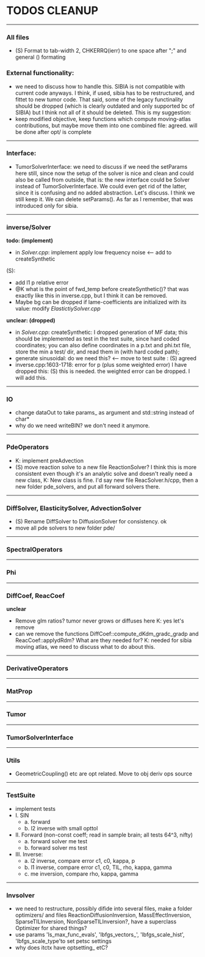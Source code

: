 # TODOS CLEANUP
---

### All files
 - (S) Format to tab-width 2, CHKERRQ(ierr) to one space after ";" and general \(\) formating


### External functionality:
 - we need to discuss how to handle this. SIBIA is not compatible with current code anyways. I think, if used, sibia has to be restructured, and fittet to new tumor code. That said, some of the legacy functinality should be dropped (which is clearly
   outdated and only supported bc of SIBIA) but I think not all of it should be deleted. This is my suggestion:
 - keep modified objective, keep functions which compute moving-atlas contributions, but maybe move them into one combined file: agreed. will be done after opt/ is complete
 ---

### Interface:
 - TumorSolverInterface: we need to discuss if we need the setParams here still, since now the setup of the solver is nice and clean and could also be called from outside, that is: the new interface could be Solver instead of TumorSolverInterface. We
   could even get rid of the latter, since it is confusing and no added abstraction. Let's discuss.
   I think we still keep it. We can delete setParams(). As far as I remember, that was introduced only for sibia.
---

### inverse/Solver

**todo: (implement)**
 - in _Solver.cpp_: implement apply low frequency noise <-- add to createSynthetic

 (S):
 - add l1 p relative error
 - @K what is the point of fwd_temp before createSynthetic()? that was exactly like this in inverse.cpp, but I think it can be removed.
 - Maybe bg can be dropped if lame-coefficients are initialized with its value:  modify _ElastictiySolver.cpp_

**unclear: (dropped)**
 - in _Solver.cpp_: createSynthetic: I dropped generation of MF data; this should be implemented as test in the test suite, since hard coded coordinates; you can also define coordinates in a p.txt and phi.txt file, store the min a test/ dir, and read them in (with hard coded path);
 - generate sinusoidal: do we need this? <-- move to test suite : (S) agreed
 - inverse.cpp:1603-1718: error for p (plus some weighted error) I have dropped this: (S) this is needed. the weighted error can be dropped. I will add this.
---

### IO
- change dataOut to take params_ as argument and std::string instead of char*
- why do we need writeBIN? we don't need it anymore.
---

### PdeOperators
- K: implement preAdvection
- (S) move reaction solve to a new file ReactionSolver? I think this is more consistent even though it's an analytic solve and doesn't really need a new class, K: New class is fine. I'd say new file ReacSolver.h/cpp, then a new folder pde_solvers, and
  put all forward solvers there.
 
--- 
### DiffSolver, ElasticitySolver, AdvectionSolver
- (S) Rename DiffSolver to DiffusionSolver for consistency. ok
- move all pde solvers to new folder pde/

--- 
### SpectralOperators

--- 
### Phi

--- 
### DiffCoef, ReacCoef

**unclear**
- Remove glm ratios? tumor never grows or diffuses here K: yes let's remove
- can we remove the functions DiffCoef::compute_dKdm_gradc_gradp and ReacCoef::applydRdm? What are they needed for? K: needed for sibia moving atlas, we need to discuss what to do about this.

--- 
### DerivativeOperators

--- 
### MatProp

--- 
### Tumor

---
### TumorSolverInterface

---
### Utils
- GeometricCoupling() etc are opt related. Move to obj deriv ops source

---
### TestSuite
- implement tests
- I.  SIN
  - a. forward
  - b. l2 inverse with small opttol 
- II. Forward (non-const coeff; read in sample brain; all tests 64^3, nifty)
  - a. forward solver me test
  - b. forward solver ms test
- III. Inverse:
  - a. l2 inverse, compare error c1, c0, kappa, p
  - b. l1 inverse, compare error c1, c0, TIL, rho, kappa, gamma
  - c. me inversion, compare rho, kappa, gamma
---

### Invsolver
 - we need to restructure, possibly difide into several files, make a folder optimizers/ and files ReactionDiffusionInversion, MassEffectInversion, SparseTILInversion, NonSparseTILInversion?, have a superclass Optimizer for shared things?
 - use params 'ls_max_func_evals', 'lbfgs_vectors_', 'lbfgs_scale_hist', 'lbfgs_scale_type'to set petsc settings
 - why does itctx have optsetting_ etC?
